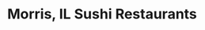 ---
layout: city
title: Morris, IL Sushi Restaurants
permalink: /illinois/morris/
stateAbbr: IL
stateName: Illinois
cityName: Morris

---